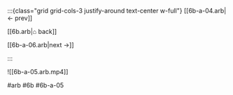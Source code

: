 :::{class="grid grid-cols-3 justify-around text-center w-full"}
[[6b-a-04.arb|← prev]]

[[6b.arb|⌂ back]]

[[6b-a-06.arb|next →]]

:::

![[6b-a-05.arb.mp4]]

#arb #6b #6b-a-05

